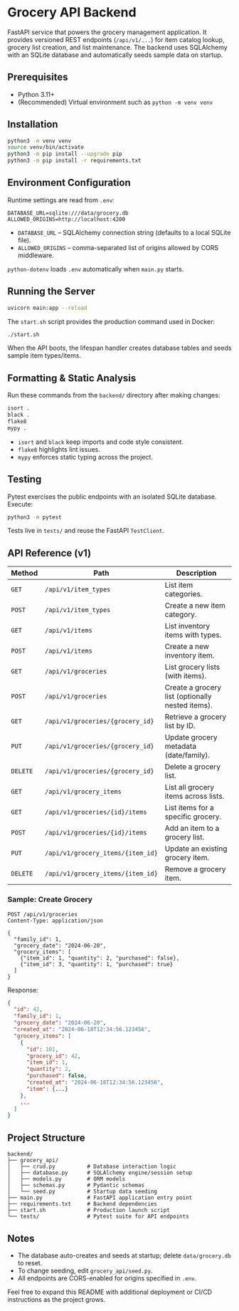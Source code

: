 # Grocery API Backend

FastAPI service that powers the grocery management application. It provides versioned REST endpoints (`/api/v1/...`) for item catalog lookup, grocery list creation, and list maintenance. The backend uses SQLAlchemy with an SQLite database and automatically seeds sample data on startup.

## Prerequisites
- Python 3.11+
- (Recommended) Virtual environment such as `python -m venv venv`

## Installation
```bash
python3 -m venv venv
source venv/bin/activate
python3 -m pip install --upgrade pip
python3 -m pip install -r requirements.txt
```

## Environment Configuration
Runtime settings are read from `.env`:

```env
DATABASE_URL=sqlite:///data/grocery.db
ALLOWED_ORIGINS=http://localhost:4200
```

- `DATABASE_URL` – SQLAlchemy connection string (defaults to a local SQLite file).
- `ALLOWED_ORIGINS` – comma-separated list of origins allowed by CORS middleware.

`python-dotenv` loads `.env` automatically when `main.py` starts.

## Running the Server
```bash
uvicorn main:app --reload
```

The `start.sh` script provides the production command used in Docker:
```bash
./start.sh
```

When the API boots, the lifespan handler creates database tables and seeds sample item types/items.

## Formatting & Static Analysis
Run these commands from the `backend/` directory after making changes:

```bash
isort .
black .
flake8
mypy .
```

- `isort` and `black` keep imports and code style consistent.
- `flake8` highlights lint issues.
- `mypy` enforces static typing across the project.

## Testing
Pytest exercises the public endpoints with an isolated SQLite database. Execute:

```bash
python3 -m pytest
```

Tests live in `tests/` and reuse the FastAPI `TestClient`.

## API Reference (v1)

| Method | Path                               | Description                              |
| ------ | ---------------------------------- | ---------------------------------------- |
| `GET`  | `/api/v1/item_types`               | List item categories.                    |
| `POST` | `/api/v1/item_types`               | Create a new item category.              |
| `GET`  | `/api/v1/items`                    | List inventory items with types.         |
| `POST` | `/api/v1/items`                    | Create a new inventory item.             |
| `GET`  | `/api/v1/groceries`                | List grocery lists (with items).         |
| `POST` | `/api/v1/groceries`                | Create a grocery list (optionally nested items). |
| `GET`  | `/api/v1/groceries/{grocery_id}`   | Retrieve a grocery list by ID.           |
| `PUT`  | `/api/v1/groceries/{grocery_id}`   | Update grocery metadata (date/family).   |
| `DELETE` | `/api/v1/groceries/{grocery_id}` | Delete a grocery list.                   |
| `GET`  | `/api/v1/grocery_items`            | List all grocery items across lists.     |
| `GET`  | `/api/v1/groceries/{id}/items`     | List items for a specific grocery.       |
| `POST` | `/api/v1/groceries/{id}/items`     | Add an item to a grocery list.           |
| `PUT`  | `/api/v1/grocery_items/{item_id}`  | Update an existing grocery item.         |
| `DELETE` | `/api/v1/grocery_items/{item_id}`| Remove a grocery item.                   |

### Sample: Create Grocery
```http
POST /api/v1/groceries
Content-Type: application/json

{
  "family_id": 1,
  "grocery_date": "2024-06-20",
  "grocery_items": [
    {"item_id": 1, "quantity": 2, "purchased": false},
    {"item_id": 3, "quantity": 1, "purchased": true}
  ]
}
```

Response:
```json
{
  "id": 42,
  "family_id": 1,
  "grocery_date": "2024-06-20",
  "created_at": "2024-06-18T12:34:56.123456",
  "grocery_items": [
    {
      "id": 101,
      "grocery_id": 42,
      "item_id": 1,
      "quantity": 2,
      "purchased": false,
      "created_at": "2024-06-18T12:34:56.123456",
      "item": {...}
    },
    ...
  ]
}
```

## Project Structure
```
backend/
├── grocery_api/
│   ├── crud.py          # Database interaction logic
│   ├── database.py      # SQLAlchemy engine/session setup
│   ├── models.py        # ORM models
│   ├── schemas.py       # Pydantic schemas
│   └── seed.py          # Startup data seeding
├── main.py              # FastAPI application entry point
├── requirements.txt     # Backend dependencies
├── start.sh             # Production launch script
└── tests/               # Pytest suite for API endpoints
```

## Notes
- The database auto-creates and seeds at startup; delete `data/grocery.db` to reset.
- To change seeding, edit `grocery_api/seed.py`.
- All endpoints are CORS-enabled for origins specified in `.env`.

Feel free to expand this README with additional deployment or CI/CD instructions as the project grows.

